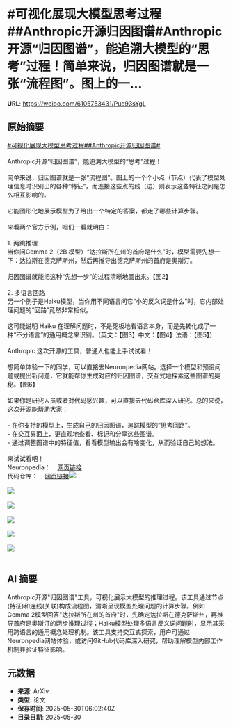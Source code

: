 # #可视化展现大模型思考过程##Anthropic开源归因图谱#Anthropic开源“归因图谱”，能追溯大模型的“思考”过程！简单来说，归因图谱就是一张“流程图”。图上的一...

**URL**: https://weibo.com/6105753431/Puc93sYgL

## 原始摘要

<a href="https://m.weibo.cn/search?containerid=231522type%3D1%26t%3D10%26q%3D%23%E5%8F%AF%E8%A7%86%E5%8C%96%E5%B1%95%E7%8E%B0%E5%A4%A7%E6%A8%A1%E5%9E%8B%E6%80%9D%E8%80%83%E8%BF%87%E7%A8%8B%23&amp;extparam=%23%E5%8F%AF%E8%A7%86%E5%8C%96%E5%B1%95%E7%8E%B0%E5%A4%A7%E6%A8%A1%E5%9E%8B%E6%80%9D%E8%80%83%E8%BF%87%E7%A8%8B%23" data-hide=""><span class="surl-text">#可视化展现大模型思考过程#</span></a><a href="https://m.weibo.cn/search?containerid=231522type%3D1%26t%3D10%26q%3D%23Anthropic%E5%BC%80%E6%BA%90%E5%BD%92%E5%9B%A0%E5%9B%BE%E8%B0%B1%23&amp;extparam=%23Anthropic%E5%BC%80%E6%BA%90%E5%BD%92%E5%9B%A0%E5%9B%BE%E8%B0%B1%23" data-hide=""><span class="surl-text">#Anthropic开源归因图谱#</span></a><br><br>Anthropic开源“归因图谱”，能追溯大模型的“思考”过程！<br><br>简单来说，归因图谱就是一张“流程图”。图上的一个个小点（节点）代表了模型处理信息时识别出的各种“特征”，而连接这些点的线（边）则表示这些特征之间是怎么相互影响的。<br><br>它能图形化地展示模型为了给出一个特定的答案，都走了哪些计算步骤。<br><br>来看两个官方示例，咱们一看就明白：<br><br>1. 两跳推理<br>当你问Gemma 2（2B 模型）“达拉斯所在州的首府是什么”时，模型需要先想一下：达拉斯在德克萨斯州，然后再推导出德克萨斯州的首府是奥斯汀。<br><br>归因图谱就能把这种“先想一步”的过程清晰地画出来。【图2】<br><br>2. 多语言回路<br>另一个例子是Haiku模型，当你用不同语言问它“小的反义词是什么”时，它内部处理问题的“回路”竟然非常相似。<br><br>这可能说明 Haiku 在理解问题时，不是死板地看语言本身，而是先转化成了一种“不分语言”的通用概念来识别。（英文：【图3】中文：【图4】法语：【图5】）<br><br>Anthropic 这次开源的工具，普通人也能上手试试看！<br><br>想简单体验一下的同学，可以直接去Neuronpedia网站。选择一个模型和预设问题或提出新问题，它就能帮你生成对应的归因图谱，交互式地探索这些图谱的奥秘。【图6】<br><br>如果你是研究人员或者对代码感兴趣，可以直接去代码仓库深入研究。总的来说，这次开源能帮助大家：<br><br>- 在你支持的模型上，生成自己的归因图谱，追踪模型的“思考回路”。<br>- 在交互界面上，更直观地查看、标记和分享这些图谱。<br>- 通过调整图谱中的特征值，看看模型输出会有啥变化，从而验证自己的想法。<br><br>来试试看吧！<br>Neuronpedia：<a href="https://weibo.cn/sinaurl?u=https%3A%2F%2Fwww.neuronpedia.org%2Fgemma-2-2b%2Fgraph" data-hide=""><span class="url-icon"><img style="width: 1rem;height: 1rem" src="https://h5.sinaimg.cn/upload/2015/09/25/3/timeline_card_small_web_default.png" referrerpolicy="no-referrer"></span><span class="surl-text">网页链接</span></a><br>代码仓库：<a href="https://weibo.cn/sinaurl?u=https%3A%2F%2Fgithub.com%2Fsafety-research%2Fcircuit-tracer" data-hide=""><span class="url-icon"><img style="width: 1rem;height: 1rem" src="https://h5.sinaimg.cn/upload/2015/09/25/3/timeline_card_small_web_default.png" referrerpolicy="no-referrer"></span><span class="surl-text">网页链接</span></a><img style="" src="https://tvax1.sinaimg.cn/large/006Fd7o3gy1i1xd3ing90j31dc16un4u.jpg" referrerpolicy="no-referrer"><br><br><img style="" src="https://tvax2.sinaimg.cn/large/006Fd7o3gy1i1xd3mlkikj30zk0ho0y4.jpg" referrerpolicy="no-referrer"><br><br><img style="" src="https://tvax1.sinaimg.cn/large/006Fd7o3gy1i1xd4253mhj31o60qydp5.jpg" referrerpolicy="no-referrer"><br><br><img style="" src="https://tvax3.sinaimg.cn/large/006Fd7o3gy1i1xd448sm6j31d00ms79k.jpg" referrerpolicy="no-referrer"><br><br><img style="" src="https://tvax2.sinaimg.cn/large/006Fd7o3gy1i1xd45rxtbj31d40n0afp.jpg" referrerpolicy="no-referrer"><br><br><img style="" src="https://tvax1.sinaimg.cn/large/006Fd7o3gy1i1xd4a9qrej33gc1qw1ky.jpg" referrerpolicy="no-referrer"><br><br>

## AI 摘要

Anthropic开源"归因图谱"工具，可视化展示大模型的推理过程。该工具通过节点(特征)和连线(关联)构成流程图，清晰呈现模型处理问题的计算步骤。例如Gemma 2模型回答"达拉斯所在州的首府"时，先确定达拉斯在德克萨斯州，再推导首府是奥斯汀的两步推理过程；Haiku模型处理多语言反义词问题时，显示其采用跨语言的通用概念处理机制。该工具支持交互式探索，用户可通过Neuronpedia网站体验，或访问GitHub代码库深入研究，帮助理解模型内部工作机制并验证特征影响。

## 元数据

- **来源**: ArXiv
- **类型**: 论文
- **保存时间**: 2025-05-30T06:02:40Z
- **目录日期**: 2025-05-30
